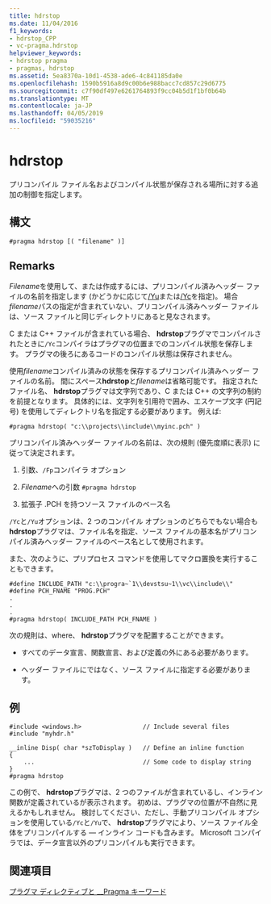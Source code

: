 ```yaml
---
title: hdrstop
ms.date: 11/04/2016
f1_keywords:
- hdrstop_CPP
- vc-pragma.hdrstop
helpviewer_keywords:
- hdrstop pragma
- pragmas, hdrstop
ms.assetid: 5ea8370a-10d1-4538-ade6-4c841185da0e
ms.openlocfilehash: 1590b5916a8d9c00b6e988bacc7cd857c29d6775
ms.sourcegitcommit: c7f90df497e6261764893f9cc04b5d1f1bf0b64b
ms.translationtype: MT
ms.contentlocale: ja-JP
ms.lasthandoff: 04/05/2019
ms.locfileid: "59035216"
---
```

# <a name="hdrstop"></a>hdrstop
プリコンパイル ファイル名およびコンパイル状態が保存される場所に対する追加の制御を指定します。

## <a name="syntax"></a>構文

```
#pragma hdrstop [( "filename" )]
```

## <a name="remarks"></a>Remarks

*Filename*を使用して、または作成するには、プリコンパイル済みヘッダー ファイルの名前を指定します (かどうかに応じて[/Yu](../build/reference/yu-use-precompiled-header-file.md)または[/Yc](../build/reference/yc-create-precompiled-header-file.md)を指定)。 場合*filename*パスの指定が含まれていない、プリコンパイル済みヘッダー ファイルは、ソース ファイルと同じディレクトリにあると見なされます。

C または C++ ファイルが含まれている場合、 **hdrstop**プラグマでコンパイルされたときに`/Yc`コンパイラはプラグマの位置までのコンパイル状態を保存します。 プラグマの後ろにあるコードのコンパイル状態は保存されません。

使用*filename*コンパイル済みの状態を保存するプリコンパイル済みヘッダー ファイルの名前。 間にスペース**hdrstop**と*filename*は省略可能です。 指定されたファイル名、 **hdrstop**プラグマは文字列であり、C または C++ の文字列の制約を前提となります。 具体的には、文字列を引用符で囲み、エスケープ文字 (円記号) を使用してディレクトリ名を指定する必要があります。 例えば:

```
#pragma hdrstop( "c:\\projects\\include\\myinc.pch" )
```

プリコンパイル済みヘッダー ファイルの名前は、次の規則 (優先度順に表示) に従って決定されます。

1. 引数、`/Fp`コンパイラ オプション

2. *Filename*への引数 `#pragma hdrstop`

3. 拡張子 .PCH を持つソース ファイルのベース名

`/Yc`と`/Yu`オプションは、2 つのコンパイル オプションのどちらでもない場合も**hdrstop**プラグマは、ファイル名を指定、ソース ファイルの基本名がプリコンパイル済みヘッダー ファイルのベース名として使用されます。

また、次のように、プリプロセス コマンドを使用してマクロ置換を実行することもできます。

```
#define INCLUDE_PATH "c:\\progra~`1\\devstsu~1\\vc\\include\\"
#define PCH_FNAME "PROG.PCH"
.
.
.
#pragma hdrstop( INCLUDE_PATH PCH_FNAME )
```

次の規則は、where、 **hdrstop**プラグマを配置することができます。

- すべてのデータ宣言、関数宣言、および定義の外にある必要があります。

- ヘッダー ファイルにではなく、ソース ファイルに指定する必要があります。

## <a name="example"></a>例

```
#include <windows.h>                 // Include several files
#include "myhdr.h"

__inline Disp( char *szToDisplay )   // Define an inline function
{
    ...                              // Some code to display string
}
#pragma hdrstop
```

この例で、 **hdrstop**プラグマは、2 つのファイルが含まれているし、インライン関数が定義されているが表示されます。 初めは、プラグマの位置が不自然に見えるかもしれません。 検討してください、ただし、手動プリコンパイル オプションを使用している`/Yc`と`/Yu`で、 **hdrstop**プラグマにより、ソース ファイル全体をプリコンパイルする — インライン コードも含みます。 Microsoft コンパイラでは、データ宣言以外のプリコンパイルも実行できます。

## <a name="see-also"></a>関連項目

[プラグマ ディレクティブと __Pragma キーワード](../preprocessor/pragma-directives-and-the-pragma-keyword.md)
